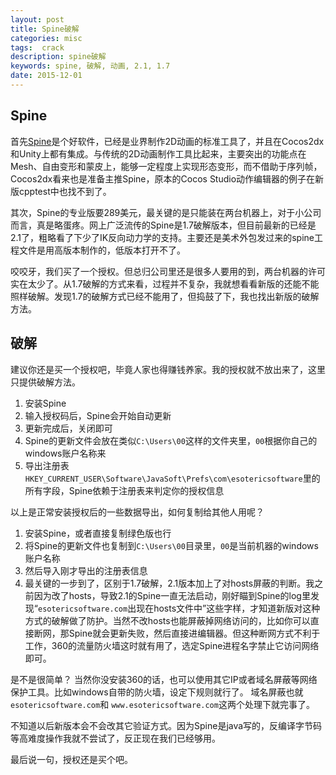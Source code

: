 ```yaml
---
layout: post
title: Spine破解
categories: misc
tags:  crack
description: spine破解
keywords: spine, 破解, 动画, 2.1, 1.7
date: 2015-12-01
---
```


## Spine

首先[Spine](http://zh.esotericsoftware.com/)是个好软件，已经是业界制作2D动画的标准工具了，并且在Cocos2dx和Unity上都有集成。与传统的2D动画制作工具比起来，主要突出的功能点在Mesh、自由变形和蒙皮上，能够一定程度上实现形态变形，而不借助于序列帧，Cocos2dx看来也是准备主推Spine，原本的Cocos Studio动作编辑器的例子在新版cpptest中也找不到了。

其次，Spine的专业版要289美元，最关键的是只能装在两台机器上，对于小公司而言，真是略蛋疼。网上广泛流传的Spine是1.7破解版本，但目前最新的已经是2.1了，粗略看了下少了IK反向动力学的支持。主要还是美术外包发过来的spine工程文件是用高版本制作的，低版本打开不了。

咬咬牙，我们买了一个授权。但总归公司里还是很多人要用的到，两台机器的许可实在太少了。从1.7破解的方式来看，过程并不复杂，我就想看看新版的还能不能照样破解。发现1.7的破解方式已经不能用了，但捣鼓了下，我也找出新版的破解方法。

## 破解

建议你还是买一个授权吧，毕竟人家也得赚钱养家。我的授权就不放出来了，这里只提供破解方法。

1. 安装Spine
2. 输入授权码后，Spine会开始自动更新
3. 更新完成后，关闭即可
4. Spine的更新文件会放在类似`C:\Users\00`这样的文件夹里，`00`根据你自己的windows账户名称来
5. 导出注册表`HKEY_CURRENT_USER\Software\JavaSoft\Prefs\com\esotericsoftware`里的所有字段，Spine依赖于注册表来判定你的授权信息

以上是正常安装授权后的一些数据导出，如何复制给其他人用呢？

1. 安装Spine，或者直接复制绿色版也行
2. 将Spine的更新文件也复制到`C:\Users\00`目录里，`00`是当前机器的windows账户名称
3. 然后导入刚才导出的注册表信息
4. 最关键的一步到了，区别于1.7破解，2.1版本加上了对hosts屏蔽的判断。我之前因为改了hosts，导致2.1的Spine一直无法启动，刚好瞄到Spine的log里发现“`esotericsoftware.com`出现在hosts文件中”这些字样，才知道新版对这种方式的破解做了防护。当然不改hosts也能屏蔽掉网络访问的，比如你可以直接断网，那Spine就会更新失败，然后直接进编辑器。但这种断网方式不利于工作，360的流量防火墙这时就有用了，选定Spine进程名字禁止它访问网络即可。

是不是很简单？
当然你没安装360的话，也可以使用其它IP或者域名屏蔽等网络保护工具。比如windows自带的防火墙，设定下规则就行了。
域名屏蔽也就`esotericsoftware.com`和 `www.esotericsoftware.com`这两个处理下就完事了。

不知道以后新版本会不会改其它验证方式。因为Spine是java写的，反编译字节码等高难度操作我就不尝试了，反正现在我们已经够用。

最后说一句，授权还是买个吧。